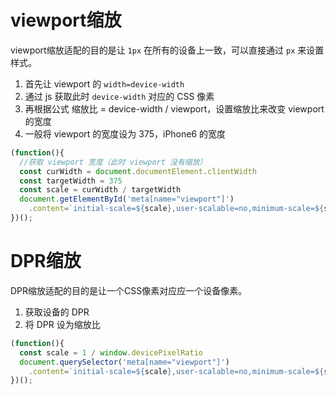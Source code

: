 # viewport缩放

viewport缩放适配的目的是让 `1px` 在所有的设备上一致，可以直接通过 `px` 来设置样式。

1. 首先让 viewport 的 `width=device-width`
2. 通过 js 获取此时 `device-width` 对应的 CSS 像素
3. 再根据公式 缩放比 = device-width / viewport，设置缩放比来改变 viewport 的宽度
4. 一般将 viewport 的宽度设为 375，iPhone6 的宽度

```javascript
(function(){
  //获取 viewport 宽度（此时 viewport 没有缩放）
  const curWidth = document.documentElement.clientWidth
  const targetWidth = 375
  const scale = curWidth / targetWidth
  document.getElementById('meta[name="viewport"]')
    .content=`initial-scale=${scale},user-scalable=no,minimum-scale=${scale},maximum-scale=${scale}`
})();
```

# DPR缩放

DPR缩放适配的目的是让一个CSS像素对应应一个设备像素。

1. 获取设备的 DPR
2. 将 DPR 设为缩放比

```javascript
(function(){
  const scale = 1 / window.devicePixelRatio
  document.querySelector('meta[name="viewport"]')
    .content=`initial-scale=${scale},user-scalable=no,minimum-scale=${scale},maximum-scale=${scale}`
})();
```

